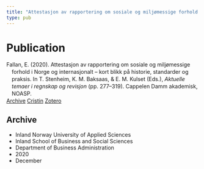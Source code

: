 ```yaml
---
title: "Attestasjon av rapportering om sosiale og miljømessige forhold i Norge og internasjonalt – kort blikk på historie, standarder og praksis"
type: pub
---
```

<h1>Publication</h1>
<article id="csl-bib-container-A4E9VLBA" class="csl-bib-container">
  <div class="csl-bib-body" style="line-height: 1.35; padding-left: 1em; text-indent:-1em;">
  <div class="csl-entry">Fallan, E. (2020). Attestasjon av rapportering om sosiale og milj&#xF8;messige forhold i Norge og internasjonalt &#x2013; kort blikk p&#xE5; historie, standarder og praksis. In T. Stenheim, K. M. Baksaas, &amp; E. M. Kulset (Eds.), <i>Aktuelle temaer i regnskap og revisjon</i> (pp. 277&#x2013;319). Cappelen Damm akademisk, NOASP.</div>
</div>
  <div class="csl-bib-buttons">
    <a href="#taxonomy-article-A4E9VLBA" class="csl-bib-button">Archive</a>
    <a href="https://app.cristin.no/results/show.jsf?id=1856614" alt="Cristin URL" class="csl-bib-button">Cristin</a>
    <a href="http://zotero.org/groups/5022929/items/A4E9VLBA" alt="Zotero URL" class="csl-bib-button">Zotero</a>
  </div>
  <div id="csl-bib-meta-container-A4E9VLBA"></div>
</article>
<div id="csl-bib-meta-A4E9VLBA" class="csl-bib-meta">
  <article id="taxonomy-article-A4E9VLBA" class="taxonomy-article">
    <h1>Archive</h1>
    <ul>
      <li>Inland Norway University of Applied Sciences</li>
      <li>Inland School of Business and Social Sciences</li>
      <li>Department of Business Administration</li>
      <li>2020</li>
      <li>December</li>
    </ul>
  </article>
</div>

